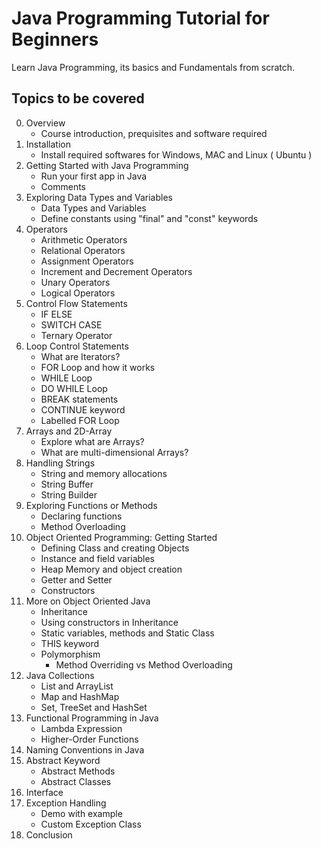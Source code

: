 # Java Programming Tutorial for Beginners 
Learn Java Programming, its basics and Fundamentals from scratch.

## Topics to be covered
0. Overview
    - Course introduction, prequisites and software required
1. Installation
    - Install required softwares for Windows, MAC and Linux ( Ubuntu )
2. Getting Started with Java Programming
    - Run your first app in Java
    - Comments
3. Exploring Data Types and Variables 
    - Data Types and Variables
    - Define constants using "final" and "const" keywords
4. Operators 
    - Arithmetic Operators
    - Relational Operators
    - Assignment Operators
    - Increment and Decrement Operators
    - Unary Operators
    - Logical Operators
5. Control Flow Statements 
    - IF ELSE 
    - SWITCH CASE 
    - Ternary Operator 
6. Loop Control Statements 
    - What are Iterators?
    - FOR Loop and how it works
    - WHILE Loop
    - DO WHILE Loop 
    - BREAK statements 
    - CONTINUE keyword 
    - Labelled FOR Loop 
7. Arrays and 2D-Array
    - Explore what are Arrays?
    - What are multi-dimensional Arrays?
8. Handling Strings
    - String and memory allocations 
    - String Buffer 
    - String Builder 
9. Exploring Functions or Methods 
    - Declaring functions  
    - Method Overloading 
10. Object Oriented Programming: Getting Started 
    - Defining Class and creating Objects
    - Instance and field variables 
    - Heap Memory and object creation 
    - Getter and Setter 
    - Constructors
11. More on Object Oriented Java  
    - Inheritance
    - Using constructors in Inheritance
    - Static variables, methods and Static Class 
    - THIS keyword 
    - Polymorphism 
      - Method Overriding vs Method Overloading 
12. Java Collections 
    - List and ArrayList
    - Map and HashMap
    - Set, TreeSet and HashSet 
13. Functional Programming in Java 
    - Lambda Expression
    - Higher-Order Functions
14. Naming Conventions in Java 
15. Abstract Keyword
    - Abstract Methods 
    - Abstract Classes 
16. Interface 
17. Exception Handling
    - Demo with example
    - Custom Exception Class 
18. Conclusion 


